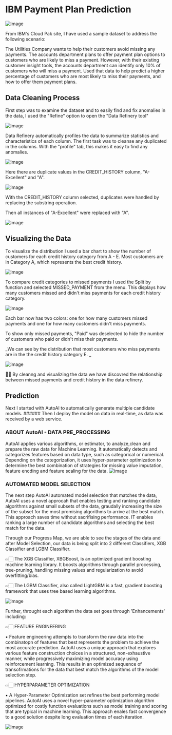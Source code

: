 # IBM Payment Plan Prediction

![image](https://github.com/tanjadaa/IBM-Prediction/blob/main/Pictures/dataset.png)

From IBM's Cloud Pak site, I have used a sample dataset to address the following scenario: 

The Utilities Company wants to help their customers avoid missing any payments. The accounts department plans to offer payment plan options to customers who are likely to miss a payment. However, with their existing customer insight tools, the accounts department can identify only 10% of customers who will miss a payment.  Used that data to help predict a higher percentage of customers who are most likely to miss their payments, and how to offer them payment plans.

## Data Cleaning Process

First step was to examine the dataset and to easily find and fix anomalies in the data, I used the "Refine" option to open the "Data Refinery tool"

![image](https://github.com/tanjadaa/IBM-Prediction/blob/main/Pictures/dataset.png)

Data Refinery automatically profiles the data to summarize statistics and characteristics of each column. The first task was to cleanse any duplicated in the columns. With the "profile" tab, this makes it easy to find any anomalies. 

![image](https://github.com/tanjadaa/IBM-Prediction/blob/main/Pictures/finding%20duplicates.png)

Here there are duplicate values in the CREDIT_HISTORY column, "A-Excellent" and "A".

![image](https://github.com/tanjadaa/IBM-Prediction/blob/main/Pictures/replace%20substring.png)

With the CREDIT_HISTORY column selected, duplicates were handled by replacing the substring operation.

Then all instances of "A-Excellent" were replaced with "A". 

![image](https://github.com/tanjadaa/IBM-Prediction/blob/main/Pictures/removed%20duplicates.png)
 

## Visualizing the Data

To visualize the distribution I used a bar chart to show the number of customers for each credit history category from A - E. Most customers are in Category A, which represents the best credit history. 

![image](https://github.com/tanjadaa/IBM-Prediction/blob/main/Pictures/credit%20history%20bar%20chart.png)

To compare credit categories to missed payments I used the Split by function and selected MISSED_PAYMENT from the menu. This displays how many customers missed and didn't miss payments for each credit history category.

![image](https://github.com/tanjadaa/IBM-Prediction/blob/main/Pictures/split%20by%20missed%20payments.png)


Each bar now has two colors: one for how many customers missed payments and one for how many customers didn't miss payments. 

To show only missed payments, "Paid" was deselected to hide the number of customers who paid or didn't miss their payments.


_We can see by the distribution that most customers who miss payments are in the the credit history category E. _

![image](https://github.com/tanjadaa/IBM-Prediction/blob/main/Pictures/category%20E%20highest.png)

🙌🏻 By cleanng and visualizing the data we have discovred the relationship between missed payments and credit history in the data refinery.

## Prediction

Next I started with AutoAI to automatically generate multiple candidate models. ###### Then I deploy the model on data in real-time, as data was received by a web service.

### ABOUT AutoAI - DATA PRE_PROCESSING

AutoAI applies various algorithms, or estimator, to analyze,clean and prepare the raw data for Machine Learning. It automatically detects and categorizes features based on data type, such as categorical or numerical. Depending on the categorization, it uses hyper-parameter optimization to determine the best combination of strategies for missing value imputation, feature encding and feature scaling for the data.
![image](https://github.com/tanjadaa/IBM-Prediction/blob/main/Pictures/Relationship%20Map.png)

### AUTOMATED MODEL SELECTION

The next step AutoAI automated model selection that matches the data, AutoAI uses a novel approcah that enables testing and ranking candidate algorithms against small subsets of the data, graudally increasing the size of the subset for the most promising algorithms to arrive at the best match. This approach saves time without sacrifising performance. IT enables ranking a large number of candidate algorithms and selecting the best match for the data.

Through our Progress Map, we are able to see the stages of the data and after Model Selection, our data is being split into 2 different Classifiers, XGB Classifier and LGBM Classifier. 

👉🏻 The XGB Classifier, XBGBoost, is an optimized gradient boosting machine learning library. It boosts algorithms through parallel processing, tree-pruning, handling missing values and regularization to avoid overfitting/bias.

👉🏻 The LGBM Classifier, also called LightGBM is a fast, gradient boosting framework that uses tree based learning algorithms. 

![image](https://github.com/tanjadaa/IBM-Prediction/blob/main/Pictures/progress%20map.png)

Further, throught each algorithm the data set goes through 'Enhancements' including:

  👉🏻 FEATURE ENGINEERING
  
   ▪️ Feature engineering attempts to transform the raw data into the combinatopn of features that best represents the problem to achieve the most accurate prediction. AutoAI uses a unique approach that explores various feature construction choices in a structured, non-exhaustive manner, while progressively maximizing model accuracy using reinforcement learning. This results in an optimized sequence of transofrmations for the data that best match the algorithms of the model selection step.
        
  👉🏻 HYPERPARAMETER OPTIMIZATION
        
   ▪️ A Hyper-Parameter Optimization set refines the best performing model pipelines. AutoAI uses a novel hyper-parameter optimization algorithm optimized for costly function evaluations such as model training and scoring that are typical in machine learning. This approach enales fast convergence to a good solution despite long evaluation times of each iteration.
      

![image](https://github.com/tanjadaa/IBM-Prediction/blob/main/Pictures/RM%20full.png)





